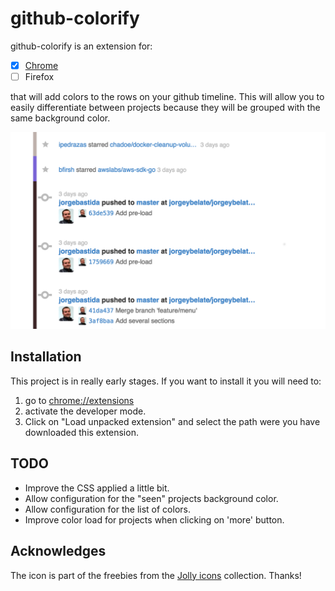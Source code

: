 github-colorify
===============

github-colorify is an extension for:

- [x] [Chrome](https://chrome.google.com/webstore/detail/github-colorify/ickocnbebpjegbihfedkpamhggljgagb?hl=en&gl=GB)
- [ ] Firefox

that will add colors to the rows on your github timeline. This will allow you
to easily differentiate between projects because they will be grouped with the
same background color.

![example](example.png)

Installation
------------

This project is in really early stages. If you want to install it you will need
to:

1. go to [chrome://extensions](chrome://extensions)
2. activate the developer mode.
3. Click on "Load unpacked extension" and select the path were you have
   downloaded this extension.

TODO
----

- Improve the CSS applied a little bit.
- Allow configuration for the "seen" projects background color.
- Allow configuration for the list of colors.
- Improve color load for projects when clicking on 'more' button.

Acknowledges
------------

The icon is part of the freebies from the
[Jolly icons](http://jollyicons.com/#freebies) collection. Thanks!
